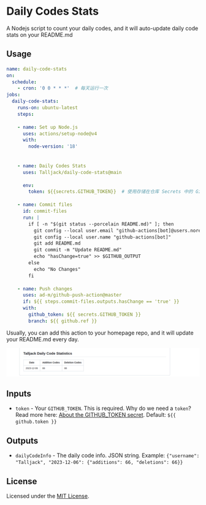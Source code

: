 # Daily Codes Stats

A Nodejs script to count your daily codes, and it will auto-update daily code stats on your README.md

## Usage

```yml
name: daily-code-stats
on:
  schedule:
    - cron: '0 0 * * *'  # 每天运行一次
jobs:
  daily-code-stats:
    runs-on: ubuntu-latest
    steps:

    - name: Set up Node.js
      uses: actions/setup-node@v4
      with:
        node-version: '18'


    - name: Daily Codes Stats
      uses: Talljack/daily-code-stats@main

      env:
        token: ${{secrets.GITHUB_TOKEN}}  # 使用存储在仓库 Secrets 中的 GitHub 令牌

    - name: Commit files
      id: commit-files
      run: |
        if [ -n "$(git status --porcelain README.md)" ]; then
          git config --local user.email "github-actions[bot]@users.noreply.github.com"
          git config --local user.name "github-actions[bot]"
          git add README.md
          git commit -m "Update README.md"
          echo "hasChange=true" >> $GITHUB_OUTPUT
        else
          echo "No Changes"
        fi

    - name: Push changes
      uses: ad-m/github-push-action@master
      if: ${{ steps.commit-files.outputs.hasChange == 'true' }}
      with:
        github_token: ${{ secrets.GITHUB_TOKEN }}
        branch: ${{ github.ref }}
```

Usually, you can add this action to your homepage repo, and it will update your README.md every day.

![Talljack daily code](image.png)

## Inputs

- `token` - Your `GITHUB_TOKEN`. This is required. Why do we need a `token`? Read more here: [About the GITHUB_TOKEN secret](https://help.github.com/en/actions/automating-your-workflow-with-github-actions/authenticating-with-the-github_token#about-the-github_token-secret). Default: `${{ github.token }}`

## Outputs

- `dailyCodeInfo` - The daily code info. JSON string. Example: `{"username": "Talljack", "2023-12-06": {"additions": 66, "deletions": 66}}`

## License

Licensed under the [MIT License](LICENSE).
